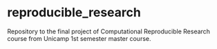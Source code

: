 # reproducible_research
Repository to the final project of Computational Reproducible Research course from Unicamp 1st semester master course.

